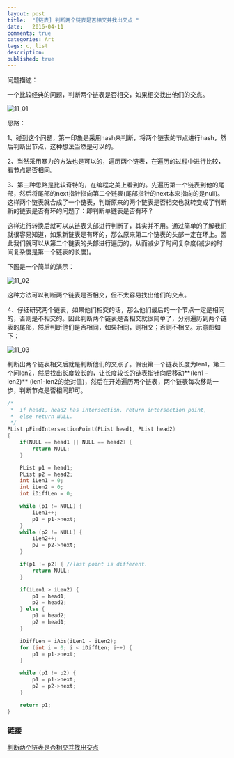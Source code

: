 ```yaml
---
layout: post
title:  "[链表] 判断两个链表是否相交并找出交点 "
date:   2016-04-11
comments: true
categories: Art
tags: c, list
description:
published: true
---
```


问题描述：

一个比较经典的问题，判断两个链表是否相交，如果相交找出他们的交点。

<img src="{{ site.url }}/images/201604/11_01.png" alt="11_01" />

思路：

1、碰到这个问题，第一印象是采用hash来判断，将两个链表的节点进行hash，然后判断出节点，这种想法当然是可以的。

2、当然采用暴力的方法也是可以的，遍历两个链表，在遍历的过程中进行比较，看节点是否相同。

3、第三种思路是比较奇特的，在编程之美上看到的。先遍历第一个链表到他的尾部，然后将尾部的next指针指向第二个链表(尾部指针的next本来指向的是null)。这样两个链表就合成了一个链表，判断原来的两个链表是否相交也就转变成了判断新的链表是否有环的问题了：即判断单链表是否有环？

这样进行转换后就可以从链表头部进行判断了，其实并不用。通过简单的了解我们就很容易知道，如果新链表是有环的，那么原来第二个链表的头部一定在环上。因此我们就可以从第二个链表的头部进行遍历的，从而减少了时间复杂度(减少的时间复杂度是第一个链表的长度)。

下图是一个简单的演示：

<img src="{{ site.url }}/images/201604/11_02.png" alt="11_02" />

这种方法可以判断两个链表是否相交，但不太容易找出他们的交点。

4、仔细研究两个链表，如果他们相交的话，那么他们最后的一个节点一定是相同的，否则是不相交的。因此判断两个链表是否相交就很简单了，分别遍历到两个链表的尾部，然后判断他们是否相同，如果相同，则相交；否则不相交。示意图如下：

<img src="{{ site.url }}/images/201604/11_03.png" alt="11_03" />

判断出两个链表相交后就是判断他们的交点了。假设第一个链表长度为len1，第二个问len2，然后找出长度较长的，让长度较长的链表指针向后移动**(len1 - len2)** (len1-len2的绝对值)，然后在开始遍历两个链表，两个链表每次移动一步，判断节点是否相同即可。


```cpp
/*
 *  if head1, head2 has intersection, return intersection point,
 *  else return NULL.
 */
PList pFindIntersectionPoint(PList head1, PList head2)
{
    if(NULL == head1 || NULL == head2) {
        return NULL;
    }

    PList p1 = head1;
    PList p2 = head2;
    int iLen1 = 0;
    int iLen2 = 0;
    int iDiffLen = 0;

    while (p1 != NULL) {
        iLen1++;
        p1 = p1->next;
    }
    while (p2 != NULL) {
        iLen2++;
        p2 = p2->next;
    }

    if(p1 != p2) { //last point is different.
        return NULL;
    }

    if(iLen1 > iLen2) {
        p1 = head1;
        p2 = head2;
    } else {
        p1 = head2;
        p2 = head1;
    }

    iDiffLen = iAbs(iLen1 - iLen2);
    for (int i = 0; i < iDiffLen; i++) {
        p1 = p1->next;
    }

    while (p1 != p2) {
        p1 = p1->next;
        p2 = p2->next;
    }

    return p1;
}
```


### 链接

[判断两个链表是否相交并找出交点 ](http://blog.csdn.net/jiqiren007/article/details/6572685)

